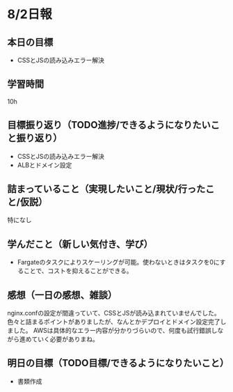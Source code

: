 # 8/2日報
## 本日の目標
- CSSとJSの読み込みエラー解決
## 学習時間
10h
## 目標振り返り（TODO進捗/できるようになりたいこと振り返り）
- CSSとJSの読み込みエラー解決
- ALBとドメイン設定
## 詰まっていること（実現したいこと/現状/行ったこと/仮説）
特になし
## 学んだこと（新しい気付き、学び）
- Fargateのタスクによりスケーリングが可能。使わないときはタスクを0にすることで、コストを抑えることができる。
## 感想（一日の感想、雑談）
nginx.confの設定が間違っていて、CSSとJSが読み込まれていませんでした。
色々と詰まるポイントがありましたが、なんとかデプロイとドメイン設定完了しました。
AWSは具体的なエラー内容が分かりづらいので、何度も試行錯誤しながら進めていく必要がありまね。
## 明日の目標（TODO目標/できるようになりたいこと）
- 書類作成
